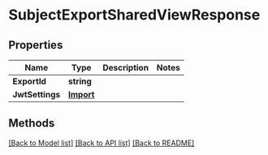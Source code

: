 # SubjectExportSharedViewResponse

## Properties

Name | Type | Description | Notes
------------ | ------------- | ------------- | -------------
**ExportId** | **string** |  | 
**JwtSettings** | [**Import**](Import.md) |  | 

## Methods


[[Back to Model list]](../README.md#documentation-for-models) [[Back to API list]](../README.md#documentation-for-api-endpoints) [[Back to README]](../README.md)


